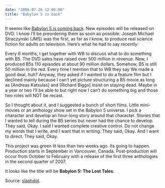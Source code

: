 ```yaml
---
date: "2006-07-26 12:00:00"
title: "Babylon 5 is back"
---
```




It seems like [Babylon 5 is coming back](http://www.aintitcool.com/node/23963). New episodes will be released on DVD. I know I&rsquo;ll be preordering them as soon as possible. Joseph Michael Straczynski (JMS) was the first, as far as I know, to produce real science fiction for adults on television. Here&rsquo;s what he had to say recently:

> 
Every 6 months, I get together with WB to discuss what to do something with B5. The DVD sales have raised over 500 million in revenue. Now, I produced B5s 110 episodes at about 90 million dollars. Somehow, B5 is still 50 million in the red. Every time I mention that to WB they say We made a good deal, huh? Anyway, they asked if I wanted to do a feature film but I declined mainly because I can&rsquo;t yet picture structuring a B5 movie as long as [Andreas Katsulas] and [Richard Biggs] insist on staying dead. Maybe in a year or two I&rsquo;ll be able to but right now I can&rsquo;t do something big and those two roles will NOT be recast.

So I thought about it, and I suggested a bunch of short films. Little mini-movies or an anthology show set in the Babylon 5 universe. I pick a character and develop an hour-long story around that character. Stories that I wanted to tell during the B5 series but never had the chance to develop. They said, Okay. I said I wanted complete creative control. Do not change my words that I write, and I want that in writing. They said, Okay. And I want to direct. They said, Okay.

This project was green lit less than two weeks ago. Its going to happen. Production starts in September in Vancouver, Canada. Post-production will occur from October to February with a release of the first three anthologies in the second quarter of 2007.


It looks like the title will be __Babylon 5: The Lost Tales__.

Source: [slashdot](http://slashdot.org/story/06/07/26/134228/babylon-5-coming-back).

